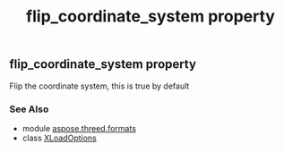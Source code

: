 ﻿---
title: flip_coordinate_system property
second_title: Aspose.3D for Python via .NET API References
description: 
type: docs
weight: 70
url: /python-net/aspose.threed.formats/xloadoptions/flip_coordinate_system/
is_root: false
---

## flip_coordinate_system property


Flip the coordinate system, this is true by default

### See Also
* module [aspose.threed.formats](../../)
* class [XLoadOptions](/3d/python-net/aspose.threed.formats/xloadoptions)
